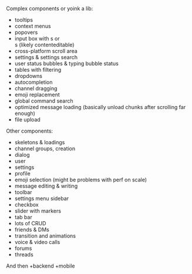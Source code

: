 Complex components or yoink a lib:

- tooltips
- context menus
- popovers
- input box with <span>s or <div>s (likely contenteditable)
- cross-platform scroll area
- settings & settings search
- user status bubbles & typing bubble status
- tables with filtering
- dropdowns
- autocompletion
- channel dragging
- emoji replacement
- global command search
- optimized message loading (basically unload chunks after scrolling far enough)
- file upload

Other components:

- skeletons & loadings
- channel groups, creation
- dialog
- user
- settings
- profile
- emoji selection (might be problems with perf on scale)
- message editing & writing
- toolbar
- settings menu sidebar
- checkbox
- slider with markers
- tab bar
- lots of CRUD
- friends & DMs
- transition and animations
- voice & video calls
- forums
- threads

And then +backend +mobile
